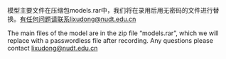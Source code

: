 模型主要文件在压缩包models.rar中，我们将在录用后用无密码的文件进行替换。有任何问题请联系lixudong@nudt.edu.cn

The main files of the model are in the zip file “models.rar”, which we will replace with a passwordless file after recording. Any questions please contact lixudong@nudt.edu.cn
